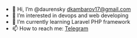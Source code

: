- 👋 Hi, I’m @daurensky <dkambarov17@gmail.com>
- 👀 I’m interested in devops and web developing
- 🌱 I’m currently learning Laravel PHP framework
- 📫 How to reach me: [Telegram](https://t.me/daurensky)

